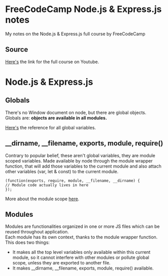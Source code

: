 # FreeCodeCamp Node.js & Express.js notes
My notes on the Node.js &amp; Express.js full course by FreeCodeCamp

## Source
[Here's](https://youtu.be/Oe421EPjeBE?si=SHJ_NuAaOH9rXVPu) the link for the full course on Youtube.

# Node.js & Express.js
## Globals

There's no Window document on node, but there are global objects. <br>
Globals are: <strong>objects are available in all modules.</strong>

[Here's](https://nodejs.org/api/globals.html) the reference for all global variables.

## __dirname, __filename, exports, module, require()

Contrary to popular belief, these aren't global variables, they are module scoped variables. 
Made available by node through the module wrapper function, that will add those variables to the current module and also attach other variables (var, let & const) to the current module. <br>
```
(function(exports, require, module, __filename, __dirname) {
// Module code actually lives in here
});
```
More about the module scope [here](https://nodejs.org/api/modules.html#the-module-scope).

## Modules

Modules are functionalities organized in one or more JS files which can be reused throughout application. <br>
Each module has its own context, thanks to the module wrapper function. This does two things:
- It makes all the top level variables only available within this current module, so it cannot interfere with other modules or pollute global scope, unless they are exported to another file.  
- It makes __dirname, __filename, exports, module, require() available.
